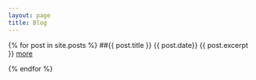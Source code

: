 ```yaml
---
layout: page
title: Blog
---
```

{% for post in site.posts %}
##{{ post.title }}
{{ post.date}} {{ post.excerpt }} <a href="{{ post.url}}">more</a>

{% endfor %}
